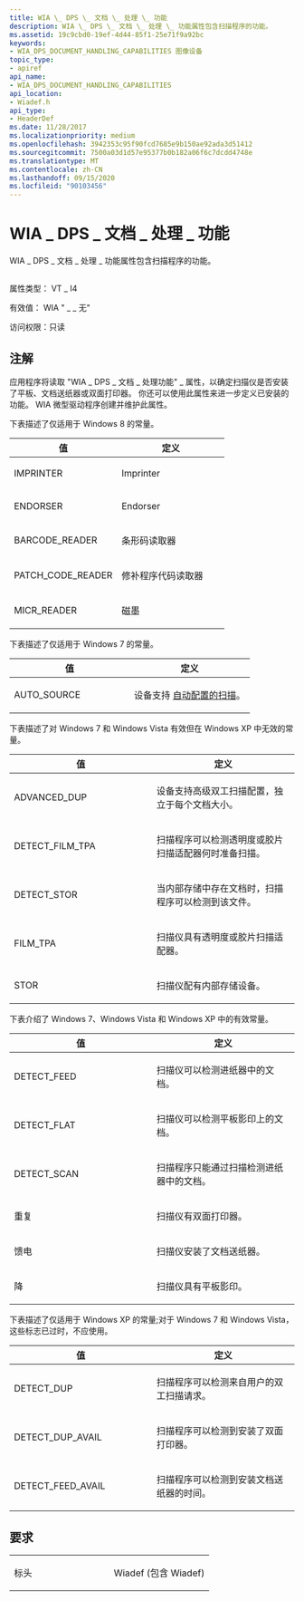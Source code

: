 ```yaml
---
title: WIA \_ DPS \_ 文档 \_ 处理 \_ 功能
description: WIA \_ DPS \_ 文档 \_ 处理 \_ 功能属性包含扫描程序的功能。
ms.assetid: 19c9cbd0-19ef-4d44-85f1-25e71f9a92bc
keywords:
- WIA_DPS_DOCUMENT_HANDLING_CAPABILITIES 图像设备
topic_type:
- apiref
api_name:
- WIA_DPS_DOCUMENT_HANDLING_CAPABILITIES
api_location:
- Wiadef.h
api_type:
- HeaderDef
ms.date: 11/28/2017
ms.localizationpriority: medium
ms.openlocfilehash: 3942353c95f90fcd7685e9b150ae92ada3d51412
ms.sourcegitcommit: 7500a03d1d57e95377b0b182a06f6c7dcdd4748e
ms.translationtype: MT
ms.contentlocale: zh-CN
ms.lasthandoff: 09/15/2020
ms.locfileid: "90103456"
---
```

# <a name="wia_dps_document_handling_capabilities"></a>WIA \_ DPS \_ 文档 \_ 处理 \_ 功能


WIA \_ DPS \_ 文档 \_ 处理 \_ 功能属性包含扫描程序的功能。

## <span id="ddk_wia_dps_document_handling_capabilities_si"></span><span id="DDK_WIA_DPS_DOCUMENT_HANDLING_CAPABILITIES_SI"></span>


属性类型： VT \_ I4

有效值： WIA " \_ \_ 无"

访问权限：只读

<a name="remarks"></a>注解
-------

应用程序将读取 "WIA \_ DPS \_ 文档 \_ 处理功能" \_ 属性，以确定扫描仪是否安装了平板、文档送纸器或双面打印器。 你还可以使用此属性来进一步定义已安装的功能。 WIA 微型驱动程序创建并维护此属性。

下表描述了仅适用于 Windows 8 的常量。

<table>
<colgroup>
<col width="50%" />
<col width="50%" />
</colgroup>
<thead>
<tr class="header">
<th>值</th>
<th>定义</th>
</tr>
</thead>
<tbody>
<tr class="odd">
<td><p>IMPRINTER</p></td>
<td><p>Imprinter</p></td>
</tr>
<tr class="even">
<td><p>ENDORSER</p></td>
<td><p>Endorser</p></td>
</tr>
<tr class="odd">
<td><p>BARCODE_READER</p></td>
<td><p>条形码读取器</p></td>
</tr>
<tr class="even">
<td><p>PATCH_CODE_READER</p></td>
<td><p>修补程序代码读取器</p></td>
</tr>
<tr class="odd">
<td><p>MICR_READER</p></td>
<td><p>磁墨</p></td>
</tr>
</tbody>
</table>

 

下表描述了仅适用于 Windows 7 的常量。

<table>
<colgroup>
<col width="50%" />
<col width="50%" />
</colgroup>
<thead>
<tr class="header">
<th>值</th>
<th>定义</th>
</tr>
</thead>
<tbody>
<tr class="odd">
<td><p>AUTO_SOURCE</p></td>
<td><p>设备支持 <a href="/windows-hardware/drivers/image/auto-configured-scanning" data-raw-source="[auto-configured scanning](./auto-configured-scanning.md)">自动配置的扫描</a>。</p></td>
</tr>
</tbody>
</table>

 

下表描述了对 Windows 7 和 Windows Vista 有效但在 Windows XP 中无效的常量。

<table>
<colgroup>
<col width="50%" />
<col width="50%" />
</colgroup>
<thead>
<tr class="header">
<th>值</th>
<th>定义</th>
</tr>
</thead>
<tbody>
<tr class="odd">
<td><p>ADVANCED_DUP</p></td>
<td><p>设备支持高级双工扫描配置，独立于每个文档大小。</p></td>
</tr>
<tr class="even">
<td><p>DETECT_FILM_TPA</p></td>
<td><p>扫描程序可以检测透明度或胶片扫描适配器何时准备扫描。</p></td>
</tr>
<tr class="odd">
<td><p>DETECT_STOR</p></td>
<td><p>当内部存储中存在文档时，扫描程序可以检测到该文件。</p></td>
</tr>
<tr class="even">
<td><p>FILM_TPA</p></td>
<td><p>扫描仪具有透明度或胶片扫描适配器。</p></td>
</tr>
<tr class="odd">
<td><p>STOR</p></td>
<td><p>扫描仪配有内部存储设备。</p></td>
</tr>
</tbody>
</table>

 

下表介绍了 Windows 7、Windows Vista 和 Windows XP 中的有效常量。

<table>
<colgroup>
<col width="50%" />
<col width="50%" />
</colgroup>
<thead>
<tr class="header">
<th>值</th>
<th>定义</th>
</tr>
</thead>
<tbody>
<tr class="odd">
<td><p>DETECT_FEED</p></td>
<td><p>扫描仪可以检测进纸器中的文档。</p></td>
</tr>
<tr class="even">
<td><p>DETECT_FLAT</p></td>
<td><p>扫描仪可以检测平板影印上的文档。</p></td>
</tr>
<tr class="odd">
<td><p>DETECT_SCAN</p></td>
<td><p>扫描程序只能通过扫描检测进纸器中的文档。</p></td>
</tr>
<tr class="even">
<td><p>重复</p></td>
<td><p>扫描仪有双面打印器。</p></td>
</tr>
<tr class="odd">
<td><p>馈电</p></td>
<td><p>扫描仪安装了文档送纸器。</p></td>
</tr>
<tr class="even">
<td><p>降</p></td>
<td><p>扫描仪具有平板影印。</p></td>
</tr>
</tbody>
</table>

 

下表描述了仅适用于 Windows XP 的常量;对于 Windows 7 和 Windows Vista，这些标志已过时，不应使用。

<table>
<colgroup>
<col width="50%" />
<col width="50%" />
</colgroup>
<thead>
<tr class="header">
<th>值</th>
<th>定义</th>
</tr>
</thead>
<tbody>
<tr class="odd">
<td><p>DETECT_DUP</p></td>
<td><p>扫描程序可以检测来自用户的双工扫描请求。</p></td>
</tr>
<tr class="even">
<td><p>DETECT_DUP_AVAIL</p></td>
<td><p>扫描程序可以检测到安装了双面打印器。</p></td>
</tr>
<tr class="odd">
<td><p>DETECT_FEED_AVAIL</p></td>
<td><p>扫描程序可以检测到安装文档送纸器的时间。</p></td>
</tr>
</tbody>
</table>

 

<a name="requirements"></a>要求
------------

<table>
<colgroup>
<col width="50%" />
<col width="50%" />
</colgroup>
<tbody>
<tr class="odd">
<td><p>标头</p></td>
<td>Wiadef (包含 Wiadef) </td>
</tr>
</tbody>
</table>

